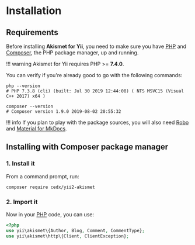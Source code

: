 # Installation

## Requirements
Before installing **Akismet for Yii**, you need to make sure you have [PHP](https://www.php.net)
and [Composer](https://getcomposer.org), the PHP package manager, up and running.

!!! warning
    Akismet for Yii requires PHP >= **7.4.0**.

You can verify if you're already good to go with the following commands:

```shell
php --version
# PHP 7.3.8 (cli) (built: Jul 30 2019 12:44:08) ( NTS MSVC15 (Visual C++ 2017) x64 )

composer --version
# Composer version 1.9.0 2019-08-02 20:55:32
```

!!! info
    If you plan to play with the package sources, you will also need
    [Robo](https://robo.li) and [Material for MkDocs](https://squidfunk.github.io/mkdocs-material).

## Installing with Composer package manager

### 1. Install it
From a command prompt, run:

```shell
composer require cedx/yii2-akismet
```

### 2. Import it
Now in your [PHP](https://www.php.net) code, you can use:

```php
<?php
use yii\akismet\{Author, Blog, Comment, CommentType};
use yii\akismet\http\{Client, ClientException};
```
